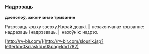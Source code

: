 ### Надрэзаць
**дзеяслоў, закончанае трыванне**

Разрэзаць крыху зверху.Н.край дошкі. || незакончанае трыванне: надразаць і надрэзваць. || назоўнік: надрэз.

<a rel="author">[http://rv-blr.com/](http://rv-blr.com/slounik.jsp?letterId=0&maskId=0&pageId=1782)</a>
